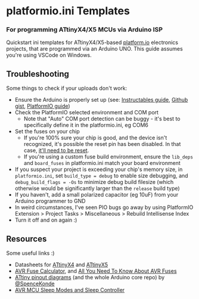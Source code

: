 # platformio.ini Templates
### For programming ATtinyX4/X5 MCUs via Arduino ISP

Quickstart ini templates for ATtinyX4/X5-based [platform.io](https://platformio.org/) electronics projects, that are programmed via an Arduino UNO.
This guide assumes you're using VSCode on Windows.

## Troubleshooting

Some things to check if your uploads don't work:
- Ensure the Arduino is properly set up (see: [Instructables guide](https://www.instructables.com/How-to-Program-an-Attiny85-From-an-Arduino-Uno/), [Github gist](https://gist.github.com/ij96/804e731bd31dbb95b2b043e93c79ceab), [PlatformIO guide](https://docs.platformio.org/en/latest/platforms/atmelavr.html))
- Check the PlatformIO selected environment and COM port
  - Note that "Auto" COM port detection can be buggy - it's best to specifically define it in the platformio.ini, eg COM6
- Set the fuses on your chip
  - If you're 100% sure your chip is good, and the device isn't recognized, it's possible the reset pin has been disabled. In that case, [it'll need to be reset](https://www.hackster.io/sbinder/attiny85-powered-high-voltage-avr-programmer-3324e1).
  - If you're using a custom fuse build environment, ensure the `lib_deps` and `board_fuses` in platformio.ini match your board environment
- If you suspect your project is exceeding your chip's memory size, in `platformio.ini`, set `build_type = debug` to enable size debugging, and `debug_build_flags = -Os` to minimize debug build filesize (which otherwise would be significantly larger than the `release` build type)
- If you haven't, add a small polarized capacitor (eg 10uF) from your Arduino programmer to GND
- In weird circumstances, I've seen PIO bugs go away by using PlatformIO Extension > Project Tasks > Miscellaneous > Rebuild Intellisense Index
- Turn it off and on again :)

## Resources

Some useful links :)
- Datasheets for [ATtinyX4](https://ww1.microchip.com/downloads/en/DeviceDoc/Atmel-7701_Automotive-Microcontrollers-ATtiny24-44-84_Datasheet.pdf) and [ATtinyX5](https://ww1.microchip.com/downloads/en/devicedoc/atmel-2586-avr-8-bit-microcontroller-attiny25-attiny45-attiny85_datasheet.pdf)
- [AVR Fuse Calculator](https://www.engbedded.com/fusecalc/), and [All You Need To Know About AVR Fuses](https://embedds.com/all-you-need-to-know-about-avr-fuses/)
- [ATtiny pinout diagrams](https://github.com/SpenceKonde/ATTinyCore#attiny254585) (and the whole Arduino core repo) by [@SpenceKonde](https://github.com/SpenceKonde/)
- [AVR MCU Sleep Modes and Sleep Controller](https://onlinedocs.microchip.com/oxy/GUID-A834D554-5741-41A3-B5E1-35ED7CD8250A-en-US-5/GUID-35CAFA19-CA93-4B3E-AEE3-481B8542FE94.html)
